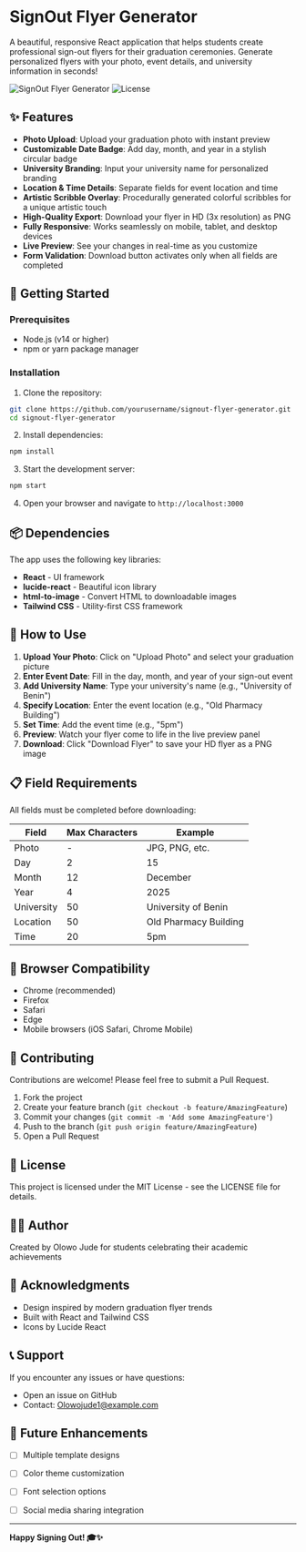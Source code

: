 # SignOut Flyer Generator

A beautiful, responsive React application that helps students create professional sign-out flyers for their graduation ceremonies. Generate personalized flyers with your photo, event details, and university information in seconds!

![SignOut Flyer Generator](https://img.shields.io/badge/React-18+-blue.svg)
![License](https://img.shields.io/badge/license-MIT-green.svg)

## ✨ Features

- **Photo Upload**: Upload your graduation photo with instant preview
- **Customizable Date Badge**: Add day, month, and year in a stylish circular badge
- **University Branding**: Input your university name for personalized branding
- **Location & Time Details**: Separate fields for event location and time
- **Artistic Scribble Overlay**: Procedurally generated colorful scribbles for a unique artistic touch
- **High-Quality Export**: Download your flyer in HD (3x resolution) as PNG
- **Fully Responsive**: Works seamlessly on mobile, tablet, and desktop devices
- **Live Preview**: See your changes in real-time as you customize
- **Form Validation**: Download button activates only when all fields are completed

## 🚀 Getting Started

### Prerequisites

- Node.js (v14 or higher)
- npm or yarn package manager

### Installation

1. Clone the repository:
```bash
git clone https://github.com/yourusername/signout-flyer-generator.git
cd signout-flyer-generator
```

2. Install dependencies:
```bash
npm install
```

3. Start the development server:
```bash
npm start
```

4. Open your browser and navigate to `http://localhost:3000`

## 📦 Dependencies

The app uses the following key libraries:

- **React** - UI framework
- **lucide-react** - Beautiful icon library
- **html-to-image** - Convert HTML to downloadable images
- **Tailwind CSS** - Utility-first CSS framework

## 🎨 How to Use

1. **Upload Your Photo**: Click on "Upload Photo" and select your graduation picture
2. **Enter Event Date**: Fill in the day, month, and year of your sign-out event
3. **Add University Name**: Type your university's name (e.g., "University of Benin")
4. **Specify Location**: Enter the event location (e.g., "Old Pharmacy Building")
5. **Set Time**: Add the event time (e.g., "5pm")
6. **Preview**: Watch your flyer come to life in the live preview panel
7. **Download**: Click "Download Flyer" to save your HD flyer as a PNG image

## 📋 Field Requirements

All fields must be completed before downloading:

| Field | Max Characters | Example |
|-------|---------------|---------|
| Photo | - | JPG, PNG, etc. |
| Day | 2 | 15 |
| Month | 12 | December |
| Year | 4 | 2025 |
| University | 50 | University of Benin |
| Location | 50 | Old Pharmacy Building |
| Time | 20 | 5pm |


## 📱 Browser Compatibility

- Chrome (recommended)
- Firefox
- Safari
- Edge
- Mobile browsers (iOS Safari, Chrome Mobile)

## 🤝 Contributing

Contributions are welcome! Please feel free to submit a Pull Request.

1. Fork the project
2. Create your feature branch (`git checkout -b feature/AmazingFeature`)
3. Commit your changes (`git commit -m 'Add some AmazingFeature'`)
4. Push to the branch (`git push origin feature/AmazingFeature`)
5. Open a Pull Request

## 📝 License

This project is licensed under the MIT License - see the LICENSE file for details.

## 👨‍💻 Author

Created by Olowo Jude for students celebrating their academic achievements

## 🙏 Acknowledgments

- Design inspired by modern graduation flyer trends
- Built with React and Tailwind CSS
- Icons by Lucide React

## 📞 Support

If you encounter any issues or have questions:
- Open an issue on GitHub
- Contact: Olowojude1@example.com

## 🔮 Future Enhancements

- [ ] Multiple template designs
- [ ] Color theme customization
- [ ] Font selection options
- [ ] Social media sharing integration


---

**Happy Signing Out! 🎓✨**